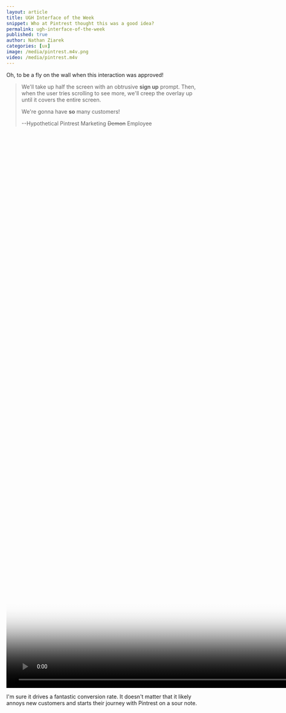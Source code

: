 ```yaml
---
layout: article
title: UGH Interface of the Week
snippet: Who at Pintrest thought this was a good idea?
permalink: ugh-interface-of-the-week
published: true
author: Nathan Ziarek
categories: [ux]
image: /media/pintrest.m4v.png
video: /media/pintrest.m4v
---
```


Oh, to be a fly on the wall when this interaction was approved! 

> We'll take up half the screen with an obtrusive **sign up** prompt. Then, when the user tries scrolling to see more, we'll creep the overlay up until it covers the entire screen.
>
> We're gonna have **so** many customers!
>
>--Hypothetical Pintrest Marketing <strike>Demon</strike> Employee

<video poster="/media/pintrest.m4v.png" src="/media/pintrest.m4v" width="1920" height="1456" type="video/mp4" controls></video>

I'm sure it drives a fantastic conversion rate. It doesn't matter that it likely annoys new customers and starts their journey with Pintrest on a sour note.
